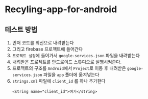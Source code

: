 # Recyling-app-for-android 

## 테스트 방법
1. 먼저 코드를 최신으로 내려받는다
2. 그리고 firebase 프로젝트에 들어간다
3. `프로젝트 설정`에 들어가서 `google-services.json` 파일을 내려받는다
4. 내려받은 프로젝트를 안드로이드 스튜디오로 실행시켜준다.
5. 프로젝트의 구조를 `Android`에서 `Project`로 이동 후 내려받은 `google-services.json` 파일을 `app` 폴더에 옮겨넣는다
6. `strings.xml` 파일에 `client_id` 를 하나 추가한다
   ```
   <string name="client_id">여기</string>
   ```
